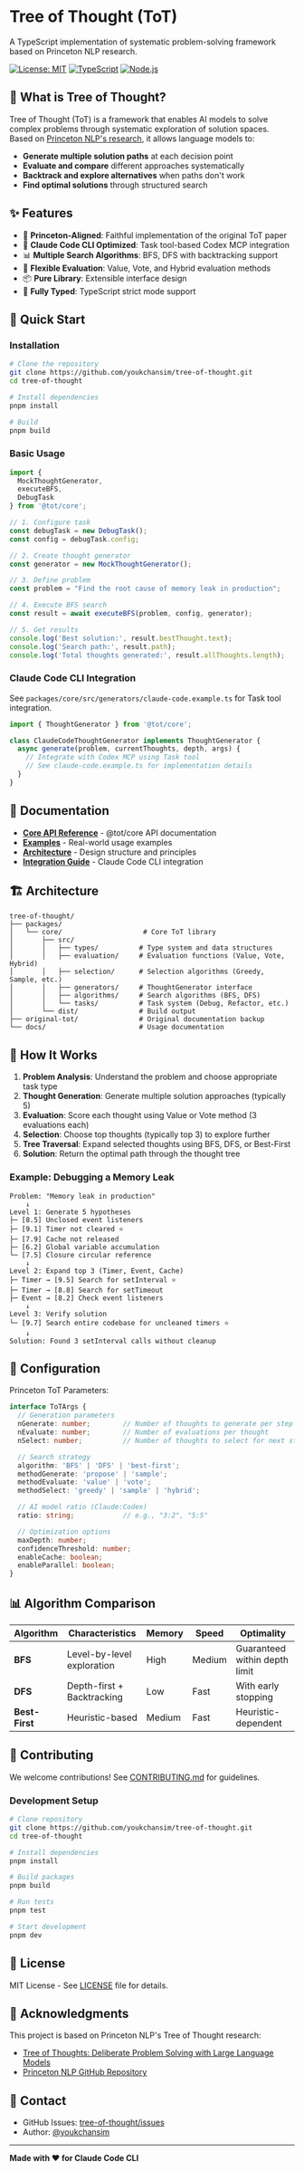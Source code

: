 # Tree of Thought (ToT)

A TypeScript implementation of systematic problem-solving framework based on Princeton NLP research.

[![License: MIT](https://img.shields.io/badge/License-MIT-yellow.svg)](https://opensource.org/licenses/MIT)
[![TypeScript](https://img.shields.io/badge/TypeScript-5.3-blue)](https://www.typescriptlang.org/)
[![Node.js](https://img.shields.io/badge/Node.js-18+-green)](https://nodejs.org/)

## 🌳 What is Tree of Thought?

Tree of Thought (ToT) is a framework that enables AI models to solve complex problems through systematic exploration of solution spaces. Based on [Princeton NLP's research](https://arxiv.org/abs/2305.10601), it allows language models to:

- **Generate multiple solution paths** at each decision point
- **Evaluate and compare** different approaches systematically
- **Backtrack and explore alternatives** when paths don't work
- **Find optimal solutions** through structured search

## ✨ Features

- 🎯 **Princeton-Aligned**: Faithful implementation of the original ToT paper
- 🤖 **Claude Code CLI Optimized**: Task tool-based Codex MCP integration
- 📊 **Multiple Search Algorithms**: BFS, DFS with backtracking support
- 🔧 **Flexible Evaluation**: Value, Vote, and Hybrid evaluation methods
- 📦 **Pure Library**: Extensible interface design
- 🧪 **Fully Typed**: TypeScript strict mode support

## 🚀 Quick Start

### Installation

```bash
# Clone the repository
git clone https://github.com/youkchansim/tree-of-thought.git
cd tree-of-thought

# Install dependencies
pnpm install

# Build
pnpm build
```

### Basic Usage

```typescript
import {
  MockThoughtGenerator,
  executeBFS,
  DebugTask
} from '@tot/core';

// 1. Configure task
const debugTask = new DebugTask();
const config = debugTask.config;

// 2. Create thought generator
const generator = new MockThoughtGenerator();

// 3. Define problem
const problem = "Find the root cause of memory leak in production";

// 4. Execute BFS search
const result = await executeBFS(problem, config, generator);

// 5. Get results
console.log('Best solution:', result.bestThought.text);
console.log('Search path:', result.path);
console.log('Total thoughts generated:', result.allThoughts.length);
```

### Claude Code CLI Integration

See `packages/core/src/generators/claude-code.example.ts` for Task tool integration.

```typescript
import { ThoughtGenerator } from '@tot/core';

class ClaudeCodeThoughtGenerator implements ThoughtGenerator {
  async generate(problem, currentThoughts, depth, args) {
    // Integrate with Codex MCP using Task tool
    // See claude-code.example.ts for implementation details
  }
}
```

## 📖 Documentation

- **[Core API Reference](./packages/core/README.md)** - @tot/core API documentation
- **[Examples](./docs/EXAMPLES.md)** - Real-world usage examples
- **[Architecture](./docs/ARCHITECTURE.md)** - Design structure and principles
- **[Integration Guide](./docs/INTEGRATION.md)** - Claude Code CLI integration

## 🏗️ Architecture

```
tree-of-thought/
├── packages/
│   └── core/                    # Core ToT library
│       ├── src/
│       │   ├── types/          # Type system and data structures
│       │   ├── evaluation/     # Evaluation functions (Value, Vote, Hybrid)
│       │   ├── selection/      # Selection algorithms (Greedy, Sample, etc.)
│       │   ├── generators/     # ThoughtGenerator interface
│       │   ├── algorithms/     # Search algorithms (BFS, DFS)
│       │   └── tasks/          # Task system (Debug, Refactor, etc.)
│       └── dist/               # Build output
├── original-tot/               # Original documentation backup
└── docs/                       # Usage documentation
```

## 🎯 How It Works

1. **Problem Analysis**: Understand the problem and choose appropriate task type
2. **Thought Generation**: Generate multiple solution approaches (typically 5)
3. **Evaluation**: Score each thought using Value or Vote method (3 evaluations each)
4. **Selection**: Choose top thoughts (typically top 3) to explore further
5. **Tree Traversal**: Expand selected thoughts using BFS, DFS, or Best-First
6. **Solution**: Return the optimal path through the thought tree

### Example: Debugging a Memory Leak

```
Problem: "Memory leak in production"
    ↓
Level 1: Generate 5 hypotheses
├─ [8.5] Unclosed event listeners
├─ [9.1] Timer not cleared ⭐
├─ [7.9] Cache not released
├─ [6.2] Global variable accumulation
└─ [7.5] Closure circular reference
    ↓
Level 2: Expand top 3 (Timer, Event, Cache)
├─ Timer → [9.5] Search for setInterval ⭐
├─ Timer → [8.8] Search for setTimeout
├─ Event → [8.2] Check event listeners
    ↓
Level 3: Verify solution
└─ [9.7] Search entire codebase for uncleaned timers ⭐
    ↓
Solution: Found 3 setInterval calls without cleanup
```

## 🔧 Configuration

Princeton ToT Parameters:

```typescript
interface ToTArgs {
  // Generation parameters
  nGenerate: number;        // Number of thoughts to generate per step
  nEvaluate: number;        // Number of evaluations per thought
  nSelect: number;          // Number of thoughts to select for next step

  // Search strategy
  algorithm: 'BFS' | 'DFS' | 'best-first';
  methodGenerate: 'propose' | 'sample';
  methodEvaluate: 'value' | 'vote';
  methodSelect: 'greedy' | 'sample' | 'hybrid';

  // AI model ratio (Claude:Codex)
  ratio: string;            // e.g., "3:2", "5:5"

  // Optimization options
  maxDepth: number;
  confidenceThreshold: number;
  enableCache: boolean;
  enableParallel: boolean;
}
```

## 📊 Algorithm Comparison

| Algorithm | Characteristics | Memory | Speed | Optimality |
|-----------|----------------|--------|-------|------------|
| **BFS** | Level-by-level exploration | High | Medium | Guaranteed within depth limit |
| **DFS** | Depth-first + Backtracking | Low | Fast | With early stopping |
| **Best-First** | Heuristic-based | Medium | Fast | Heuristic-dependent |

## 🤝 Contributing

We welcome contributions! See [CONTRIBUTING.md](./CONTRIBUTING.md) for guidelines.

### Development Setup

```bash
# Clone repository
git clone https://github.com/youkchansim/tree-of-thought.git
cd tree-of-thought

# Install dependencies
pnpm install

# Build packages
pnpm build

# Run tests
pnpm test

# Start development
pnpm dev
```

## 📄 License

MIT License - See [LICENSE](LICENSE) file for details.

## 🙏 Acknowledgments

This project is based on Princeton NLP's Tree of Thought research:
- [Tree of Thoughts: Deliberate Problem Solving with Large Language Models](https://arxiv.org/abs/2305.10601)
- [Princeton NLP GitHub Repository](https://github.com/princeton-nlp/tree-of-thought-llm)

## 📧 Contact

- GitHub Issues: [tree-of-thought/issues](https://github.com/youkchansim/tree-of-thought/issues)
- Author: [@youkchansim](https://github.com/youkchansim)

---

**Made with ❤️ for Claude Code CLI**
